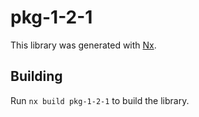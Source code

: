 # pkg-1-2-1

This library was generated with [Nx](https://nx.dev).

## Building

Run `nx build pkg-1-2-1` to build the library.
